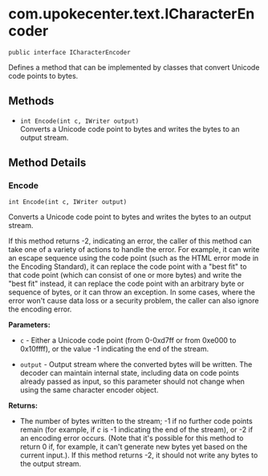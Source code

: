 # com.upokecenter.text.ICharacterEncoder

    public interface ICharacterEncoder

Defines a method that can be implemented by classes that convert Unicode
 code points to bytes.

## Methods

* `int Encode(int c,
 IWriter output)`<br>
 Converts a Unicode code point to bytes and writes the bytes to an output
 stream.

## Method Details

### Encode

    int Encode(int c, IWriter output)

<p>Converts a Unicode code point to bytes and writes the bytes to an output
 stream. </p> <p>If this method returns -2, indicating an error, the caller
 of this method can take one of a variety of actions to handle the error. For
 example, it can write an escape sequence using the code point (such as the
 HTML error mode in the Encoding Standard), it can replace the code point
 with a "best fit" to that code point (which can consist of one or more
 bytes) and write the "best fit" instead, it can replace the code point with
 an arbitrary byte or sequence of bytes, or it can throw an exception. In
 some cases, where the error won't cause data loss or a security problem, the
 caller can also ignore the encoding error.</p>

**Parameters:**

* <code>c</code> - Either a Unicode code point (from 0-0xd7ff or from 0xe000 to
 0x10ffff), or the value -1 indicating the end of the stream.

* <code>output</code> - Output stream where the converted bytes will be written. The
 decoder can maintain internal state, including data on code points already
 passed as input, so this parameter should not change when using the same
 character encoder object.

**Returns:**

* The number of bytes written to the stream; -1 if no further code
 points remain (for example, if _c_ is -1 indicating the end of the stream),
 or -2 if an encoding error occurs. (Note that it's possible for this method
 to return 0 if, for example, it can't generate new bytes yet based on the
 current input.). If this method returns -2, it should not write any bytes to
 the output stream.
